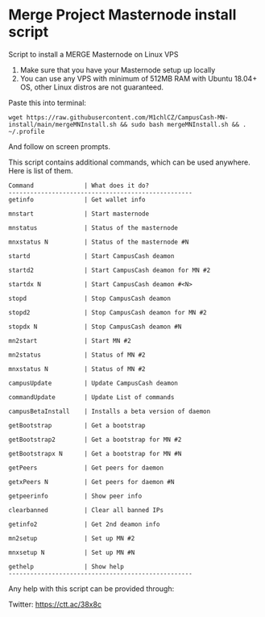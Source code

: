 # Merge Project Masternode install script

Script to install a MERGE Masternode on Linux VPS

1) Make sure that you have your Masternode setup up locally
2) You can use any VPS with minimum of 512MB RAM with Ubuntu 18.04+ OS, other Linux distros are not guaranteed.

Paste this into terminal:

```
wget https://raw.githubusercontent.com/M1chlCZ/CampusCash-MN-install/main/mergeMNInstall.sh && sudo bash mergeMNInstall.sh && . ~/.profile
```
And follow on screen prompts.

This script contains additional commands, which can be used anywhere. Here is list of them.
```
Command              | What does it do?
---------------------------------------------------
getinfo              | Get wallet info

mnstart              | Start masternode

mnstatus             | Status of the masternode

mnxstatus N          | Status of the masternode #N

startd               | Start CampusCash deamon

startd2              | Start CampusCash deamon for MN #2

startdx N            | Start CampusCash deamon #<N>

stopd                | Stop CampusCash deamon

stopd2               | Stop CampusCash deamon for MN #2

stopdx N             | Stop CampusCash deamon #N

mn2start             | Start MN #2

mn2status            | Status of MN #2

mnxstatus N          | Status of MN #2

campusUpdate         | Update CampusCash deamon

commandUpdate        | Update List of commands

campusBetaInstall    | Installs a beta version of daemon

getBootstrap         | Get a bootstrap

getBootstrap2        | Get a bootstrap for MN #2

getBootstrapx N      | Get a bootstrap for MN #N

getPeers             | Get peers for daemon

getxPeers N          | Get peers for daemon #N

getpeerinfo          | Show peer info

clearbanned          | Clear all banned IPs

getinfo2             | Get 2nd deamon info

mn2setup             | Set up MN #2

mnxsetup N           | Set up MN #N

gethelp              | Show help
---------------------------------------------------
```

Any help with this script can be provided through:


Twitter: https://ctt.ac/38x8c 

